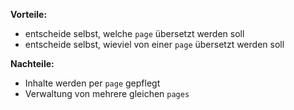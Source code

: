 **Vorteile:**

- entscheide selbst, welche `page` übersetzt werden soll
- entscheide selbst, wieviel von einer `page` übersetzt werden soll

**Nachteile:**

- Inhalte werden per `page` gepflegt
- Verwaltung von mehrere gleichen `pages`
